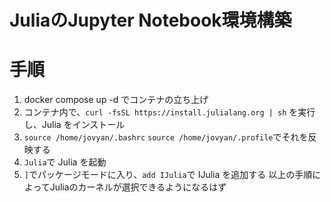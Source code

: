 # JuliaのJupyter Notebook環境構築
# 手順
1. docker compose up -d でコンテナの立ち上げ
2. コンテナ内で、`curl -fsSL https://install.julialang.org | sh` を実行し、Julia をインストール
3. `source /home/jovyan/.bashrc` `source /home/jovyan/.profile`でそれを反映する
4. `Julia`で Julia を起動
5. `]`でパッケージモードに入り、`add IJulia`で IJulia を追加する
以上の手順によってJuliaのカーネルが選択できるようになるはず